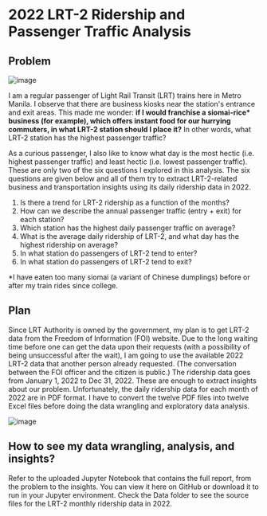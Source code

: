 # 2022 LRT-2 Ridership and Passenger Traffic Analysis
## Problem

![image](https://github.com/marvin-rubia/2022-LRT-2-Ridership-Analysis/assets/140475770/5049542c-3427-4f4d-993f-c7a418214c0c)

I am a regular passenger of Light Rail Transit (LRT) trains here in Metro Manila. I observe that there are business kiosks near the station's entrance and exit areas. This made me wonder: __if I would franchise a siomai-rice* business (for example), which offers instant food for our hurrying commuters, in what LRT-2 station should I place it?__ In other words, what LRT-2 station has the highest passenger traffic? 

As a curious passenger, I also like to know what day is the most hectic (i.e. highest passenger traffic) and least hectic (i.e. lowest passenger traffic). These are only two of the six questions I explored in this analysis. The six questions are given below and all of them try to extract LRT-2-related business and transportation insights using its daily ridership data in 2022.

1. Is there a trend for LRT-2 ridership as a function of the months?
2. How can we describe the annual passenger traffic (entry + exit) for each station? 
3. Which station has the highest daily passenger traffic on average?
4. What is the average daily ridership of LRT-2, and what day has the highest ridership on average?
5. In what station do passengers of LRT-2 tend to enter?
6. In what station do passengers of LRT-2 tend to exit?

*I have eaten too many siomai (a variant of Chinese dumplings) before or after my train rides since college.

## Plan 
Since LRT Authority is owned by the government, my plan is to get LRT-2 data from the Freedom of Information (FOI) website. Due to the long waiting time before one can get the data upon their requests (with a possibility of being unsuccessful after the wait), I am going to use the available 2022 LRT-2 data that another person already requested. (The conversation between the FOI officer and the citizen is public.) The ridership data goes from January 1, 2022 to Dec 31, 2022. These are enough to extract insights about our problem. Unfortunately, the daily ridership data for each month of 2022 are in PDF format. I have to convert the twelve PDF files into twelve Excel files before doing the data wrangling and exploratory data analysis.

![image](https://github.com/marvin-rubia/2022-LRT-2-Ridership-Analysis/assets/140475770/6b757d8f-a911-4c4b-b66c-5f0aad01900f)

## How to see my data wrangling, analysis, and insights?
Refer to the uploaded Jupyter Notebook that contains the full report, from the problem to the insights. You can view it here on GitHub or download it to run in your Jupyter environment. Check the Data folder to see the source files for the LRT-2 monthly ridership data in 2022.
